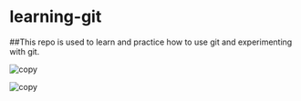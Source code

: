 # learning-git

##This repo is used to learn and practice how to use git and experimenting with git.

![copy](https://github.com/developerarunjena/learning-git/images/maxresdefault.jpg?raw=true)

![copy](learning-git/images/employee.png?raw=true "Employee Data title")

